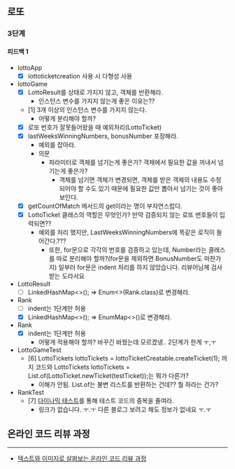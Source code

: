 ## 로또

### 3단계
#### 피드백 1

* lottoApp
  - [x] lottoticketcreation 사용 시 다형성 사용
* lottoGame
  - [x] LottoResult를 상태로 가지지 않고, 객체를 반환해라.
    * 인스턴스 변수를 가지지 않는게 좋은 이유는??
  - [1] 3개 이상의 인스턴스 변수를 가지지 않는다.
    * 어떻게 분리해야 할까?
  - [x] 로또 번호가 잘못들어왔을 때 예외처리(LottoTicket)
  - [x] lastWeeksWinningNumbers, bonusNumber 포장해라.
    * 예외를 잡아라.
    * 의문
      * 파라미터로 객체를 넘기는게 좋은가? 객체에서 필요한 값을 꺼내서 넘기는게 좋은가?
        * 객체를 넘기면 객체가 변경되면, 객체를 받은 객체의 내용도 수정 되어야 할 수도 있기 때문에 필요한 값만
          뽑아서 넘기는 것이 좋아 보인다.
  - [x] getCountOfMatch 메서드의 get이라는 명이 부자연스럽다.
  - [x] LottoTicket 클래스의 역할은 무엇인가? 만약 검증되지 않는 로또 번호들이 입력되면??
    * 예외를 처리 했지만, LastWeeksWinningNumbers에 똑같은 로직이 들어간다.??? 
      * 또한, for문으로 각각의 번호를 검증하고 있는데, Number라는 클래스를 따로 분리해야 할까?(for문을 제외하면 BonusNumber도 마찬가지)
        일부러 for문은 indent 처리를 하지 않았습니다. 리뷰어님께 검사 받는 도라서요
* LottoResult
  - [ ] LinkedHashMap<>(); => Enum<>(Rank.class)로 변경해라.
* Rank
  - [ ] indent는 1단계만 허용
  - [x] LinkedHashMap<>(); => EnumMap<>()로 변경해라.
* Rank
  - [x] indent는 1단계만 허용
    * 어떻게 적용해야 할까? 바꾸긴 바꿨는데 모르겠넹.. 2단계가 한계 ㅜ,ㅜ
* LottoGameTest
  - [6] LottoTickets lottoTickets = lottoTicketCreatable.createTicket(1); 까지 코드와
    LottoTickets lottoTickets = List.of(LottoTicket.newTicket(testTicket));는 뭐가 다른가?
    * 이해가 안됨. List.of는 불변 리스트를 반환하는 건데?? 뭘 하라는 건가?
* RankTest
  - [7] [다이나믹 테스트](https://woowacourse.github.io/javable/2020-07-31/dynamic-test)를 통해 테스트 코드의 중복을 줄여라.
    * 링크가 없습니다. ㅜ.ㅜ 다른 블로그 보려고 해도 정보가 없네요 ㅜ.ㅜ




## 온라인 코드 리뷰 과정

------

- [텍스트와 이미지로 살펴보는 온라인 코드 리뷰 과정](https://github.com/next-step/nextstep-docs/tree/master/codereview)
